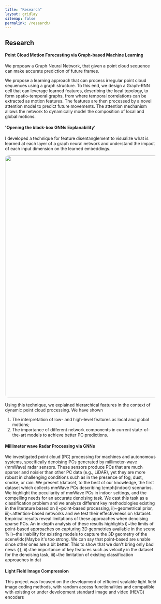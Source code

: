 ```yaml
---
title: "Research"
layout: gridlay
sitemap: false
permalink: /research/
---
```


<!-- <style> -->
<!-- iframe { -->
<!--   height: 100%; -->
<!--   width: 175px !important; -->
<!--   display: inline; -->
<!--   vertical-align:middle; -->
<!--   margin:0px !important; -->
<!--   padding:0px !important; -->
<!--   width: 175px; -->
<!--   display: inline; -->
<!--   vertical-align:middle; -->
<!--   border: 1px solid red; -->
<!-- } -->
<!-- .col-md-3 { -->
<!--   margin:0px !important; -->
<!--   padding:0px !important; -->
<!--   overflow:hidden; -->
<!--   display: table-cell; -->
<!--   text-align:center; -->
<!--   background: white; -->
<!--   width: 175px; -->
<!--   border: 0px solid transparent; -->
<!--   border-radius:20px; -->
<!-- } -->
<!-- </style> -->

<style>
img{
  border-radius: 10px;
}
.col-md-3 {
  margin-top:10px;
  margin-bottom:10px;
  padding:0px;
  display:block;
  overflow:hidden;
  text-align:center;
  display: table-cell;
  background: white;
  border-radius: 20px;
  height: auto;
  <!-- border: 1px solid black; -->
}
iframe {
  margin:0;
  padding:0;
  width: 175px;
  display: inline;
  vertical-align: middle;
}
</style>

  <!-- border: 5px solid red; -->
  <!-- margin-bottom:5px; -->
  <!-- margin-left:5px; -->
  <!-- float: none; -->

## Research



<div class="jumbotron">
<div class="row align-items-end">
<div class="col-md-9 col-sm-12">
 <h4>Point Cloud Motion Forecasting via Graph‑based Machine Learning</h4>
We propoaw a Graph Neural Network, that given a point cloud sequence can make accurate prediction of future frames.

We propose a learning approach that can process irregular point cloud sequences using a graph structure. To this end, we design a Graph-RNN cell that can leverage learned features, describing the local topology, to form spatio-temporal graphs, from where temporal correlations can be extracted as motion features.
The features are then processed by a novel attention model to predict future movements. The attention mechanism allows the network to dynamically model the composition of local and global motions.

</div>
</div>
</div>

<div class="jumbotron">
<div class="row align-items-end">
<div class="col-md-9 col-sm-12">
 <h4>'Opening the black-box GNNs Explanability'</h4>



I developed a technique for feature disentanglement to visualize what is learned at each layer of a graph neural network and understand the impact of each input dimension on the learned embeddings.

<center>
<img src="{{ site.url }}{{ site.baseurl }}/images/GNN_explainableinty.png" width="800x"/>
</center>

Using this technique, we explained hierarchical features in the context of dynamic point cloud processing. We have shown 
1) The interpretation of low- and high-level features as local and global motions; 
2) The importance of different network components in current state-of-the-art models to achieve better PC predictions. 




</div>
</div>
</div>


<div class="jumbotron">
<div class="row align-items-end">
<div class="col-md-9 col-sm-12">
 <h4>Millimeter wave Radar Processing via GNNs</h4>
We investigated point cloud (PC) processing for machines and autonomous systems, specifically denoising PCs generated by millimeter-wave (mmWave) radar sensors. These sensors produce PCs that  are much sparser and noisier than other PC data (e.g., LiDAR), yet they are  more robust in challenging conditions such as in the presence of fog, dust, smoke, or rain.  
We present \dataset,  to the best of our knowledge,  the first  dataset which collects mmWave PCs describing \emph{indoor}  scenarios. 
We highlight the peculiarity of mmWave PCs in indoor settings, and the compelling needs for an accurate denoising task.  We cast this task as a classification problem and we analyze different key methodologies existing in the literature based on i)~point-based processing, ii)~geometrical prior, iii)~attention-based networks and we test their effectiveness on \dataset. Empirical results  reveal  limitations of these approaches when denoising sparse PCs. An in-depth analysis of these results highlights 
i)~the limits of point-based approaches on capturing 3D geometries available in the scene
% i)~the inability for existing models to capture the 3D geometry of the scene\ldc{Maybe it's too strong. We can say that point-based are unable since other ones are a bit better. This to show that we don't bring only bad news :)}, 
ii)~the importance of key features such as velocity in  the dataset for the denoising task, 
iii)~the limitation of existing classification approaches in dat

</div>
</div>
</div>



<div class="jumbotron">
<div class="row align-items-end">
<div class="col-md-9 col-sm-12">
 <h4> Light Field Image Compression </h4>

This project was focused on the development of efficient scalable light field image coding methods, with random access functionalities and compatible with existing or under development standard image and video (HEVC) encoders

</div>
</div>
</div>
